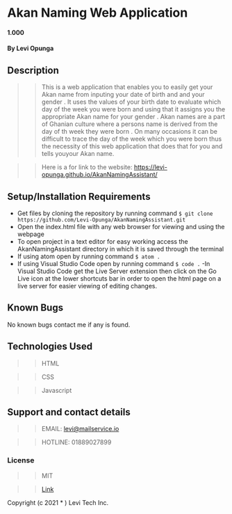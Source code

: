 # Akan Naming Web Application

#### 1.000

#### By **Levi Opunga**

## Description

> > This is a web application that enables you to easily get your Akan name from inputing your date of birth and and your gender . It uses the values of your birth date to evaluate which day of the week you were born and using that it assigns you the appropriate Akan name for your gender . Akan names are a part of Ghanian culture where a persons name is derived from the day of th week they were born . On many occasions it can be difficult to trace the day of the week which you were born thus the necessity of this web application that does that for you and tells youyour Akan name.

> > Here is a for link to the website: https://levi-opunga.github.io/AkanNamingAssistant/

## Setup/Installation Requirements

- Get files by cloning the repository by running command `$ git clone https://github.com/Levi-Opunga/AkanNamingAssistant.git`
- Open the index.html file with any web browser for viewing and using the webpage
- To open project in a text editor for easy working access the AkanNamingAssistant directory in which it is saved through the terminal
- If using atom open by running command
  `$ atom .`
- If using Visual Studio Code open by running command
  `$ code .`
  -In Visual Studio Code get the Live Server extension then click on the Go Live icon at the lower shortcuts bar in order to open the html page on a live server for easier viewing of editing changes.

## Known Bugs

No known bugs contact me if any is found.

## Technologies Used

> > HTML

> > CSS

> > Javascript

## Support and contact details

> > EMAIL: levi@mailservice.io

> > HOTLINE: 01889027899

### License

> > MIT

> > [Link](https://github.com/Levi-Opunga/AkanNamingAssistant/blob/master/License)

Copyright (c 2021 \* ) Levi Tech Inc.

